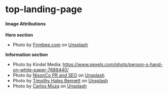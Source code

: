 # top-landing-page

#### Image Attributions
**Hero section** 
- Photo by <a href="https://unsplash.com/@firmbee?utm_content=creditCopyText&utm_medium=referral&utm_source=unsplash">Firmbee.com</a> on <a href="https://unsplash.com/photos/person-writing-on-white-paper-gcsNOsPEXfs?utm_content=creditCopyText&utm_medium=referral&utm_source=unsplash">Unsplash</a>
  

**Information section**
- Photo by Kindel Media: https://www.pexels.com/photo/person-s-hand-on-white-paper-7688440/
- Photo by <a href="https://unsplash.com/@nisoncoprseo?utm_content=creditCopyText&utm_medium=referral&utm_source=unsplash">NisonCo PR and SEO</a> on <a href="https://unsplash.com/photos/a-wooden-block-that-says-seo-on-it-yIRdUr6hIvQ?utm_content=creditCopyText&utm_medium=referral&utm_source=unsplash">Unsplash</a>
- Photo by <a href="https://unsplash.com/@timothyhalesbennett?utm_content=creditCopyText&utm_medium=referral&utm_source=unsplash">Timothy Hales Bennett</a> on <a href="https://unsplash.com/photos/iphone-x-beside-macbook-OwvRB-M3GwE?utm_content=creditCopyText&utm_medium=referral&utm_source=unsplash">Unsplash</a>
- Photo by <a href="https://unsplash.com/@kmuza?utm_content=creditCopyText&utm_medium=referral&utm_source=unsplash">Carlos Muza</a> on <a href="https://unsplash.com/photos/laptop-computer-on-glass-top-table-hpjSkU2UYSU?utm_content=creditCopyText&utm_medium=referral&utm_source=unsplash">Unsplash</a>
  
